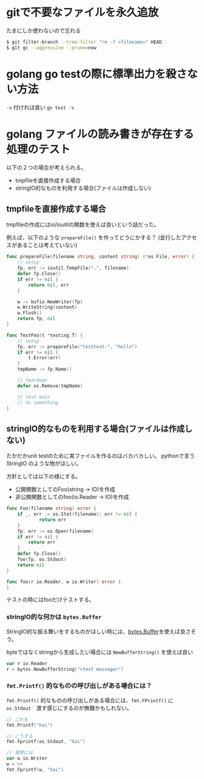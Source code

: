 # gitで不要なファイルを永久追放

たまにしか使わないので忘れる

```bash
$ git filter-branch --tree-filter "rm -f <filename>" HEAD
$ git gc --aggressive --prune=now
```


# golang go testの際に標準出力を殺さない方法

`-v` 付ければ良い `go test -v`


# golang ファイルの読み書きが存在する処理のテスト

以下の２つの場合が考えられる。

- tmpfileを直接作成する場合
- stringIO的なものを利用する場合(ファイルは作成しない)

## tmpfileを直接作成する場合

tmpfileの作成にはio/ioutilの関数を使えば良いという話だった。

例えば、以下のような `prepareFile()` を作ってどうにかする？
(並行したアクセスがあることは考えていない)

```go
func prepareFile(filename string, content string) (*os.File, error) {
	// setup
	fp, err := ioutil.TempFile(".", filename)
    defer fp.Close()
	if err != nil {
		return nil, err
	}

	w := bufio.NewWriter(fp)
	w.WriteString(content)
	w.Flush()
	return fp, nil
}

func TestFoo(t *testing.T) {
	// setup
	fp, err := prepareFile("testtext-", "hello")
	if err != nil {
		t.Error(err)
	}
	tmpName := fp.Name()

	// teardown
	defer os.Remove(tmpName)

	// test main
    // do something
}
```

## stringIO的なものを利用する場合(ファイルは作成しない)

たかだかunit testのために実ファイルを作るのはバカバカしい。
pythonで言う StringIO のような物がほしい。

方針としては以下の様にする。

- 公開関数としてのFoo(string -> IO)を作成
- 非公開関数としてのfoo(io.Reader -> IO)を作成

```go
func Foo(filename string) error {
	if _, err := os.Stat(filename); err != nil {
    		return err
	}
	fp, err := os.Open(filename)
	if err != nil {
		return err
	}
	defer fp.Close()
	foo(fp, os.Stdout)
	return nil
}

func foo(r io.Reader, w io.Writer) error {
}
```

テストの時にはfooだけテストする。

### stringIO的な何かは `bytes.Buffer`

StringIO的な振る舞いをするものがほしい時には、[bytes.Buffer](https://golang.org/pkg/bytes/#Buffer)を使えば良さそう。

byteではなくstringから生成したい場合には `NewBufferString()` を使えば良い

```go
var r io.Reader
r = bytes.NewBufferString("<text message>")
```

### `fmt.Printf()` 的なものの呼び出しがある場合には？

`fmt.Printf()` 的なものの呼び出しがある場合には、`fmt.FPrintf()` に `os.Stdout`　渡す感じにするのが無難かもしれない。


```go
// これを
fmt.Printf("hai")

// こうする
fmt.Fprintf(os.Stdout, "hai")

// 実際には
var w io.Writer
w = <>
fmt.Fprintf(w, "hai")
```
